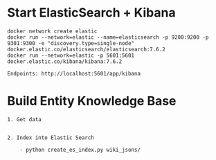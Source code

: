 

# Start ElasticSearch + Kibana

    docker network create elastic
    docker run --network=elastic --name=elasticsearch -p 9200:9200 -p 9301:9300 -e "discovery.type=single-node" docker.elastic.co/elasticsearch/elasticsearch:7.6.2
    docker run --network=elastic -p 5601:5601 docker.elastic.co/kibana/kibana:7.6.2

    Endpoints: http://localhost:5601/app/kibana

# Build Entity Knowledge Base

    1. Get data


    2. Index into Elastic Search
        
        - python create_es_index.py wiki_jsons/